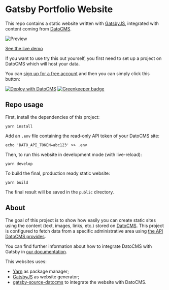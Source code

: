 # Gatsby Portfolio Website

This repo contains a static website written with [GatsbyJS](https://www.gatsbyjs.org/), integrated with content coming from [DatoCMS](https://www.datocms.com).

![Preview](preview.png)

[See the live demo](https://cranky-edison-12166d.netlify.com/)

If you want to use try this out yourself, you first need to set up a project on DatoCMS which will host your data.

You can [sign up for a free account](https://dashboard.datocms.com/signup) and then you can simply click this button:

[![Deploy with DatoCMS](https://dashboard.datocms.com/deploy/button.svg)](https://dashboard.datocms.com/projects/new-from-template/static-website/gatsby-portfolio) [![Greenkeeper badge](https://badges.greenkeeper.io/marcustan-dev/gatsby-cloud.svg)](https://greenkeeper.io/)

## Repo usage

First, install the dependencies of this project:

```
yarn install
```

Add an `.env` file containing the read-only API token of your DatoCMS site:

```
echo 'DATO_API_TOKEN=abc123' >> .env
```

Then, to run this website in development mode (with live-reload):

```
yarn develop
```

To build the final, production ready static website:

```
yarn build
```

The final result will be saved in the `public` directory.

## About

The goal of this project is to show how easily you can create static sites using the content (text, images, links, etc.) stored on [DatoCMS](https://www.datocms.com). This project is configured to fetch data from a specific administrative area using [the API DatoCMS provides](https://www.datocms.com/docs/content-management-api).

You can find further information about how to integrate DatoCMS with Gatsby in [our documentation](https://www.datocms.com/docs/static-generators/gatsbyjs).

This websites uses:

* [Yarn](https://yarnpkg.com/) as package manager;
* [GatsbyJS](https://github.com/gatsbyjs/gatsby) as website generator;
* [gatsby-source-datocms](https://github.com/datocms/gatsby-source-datocms) to integrate the website with DatoCMS.
